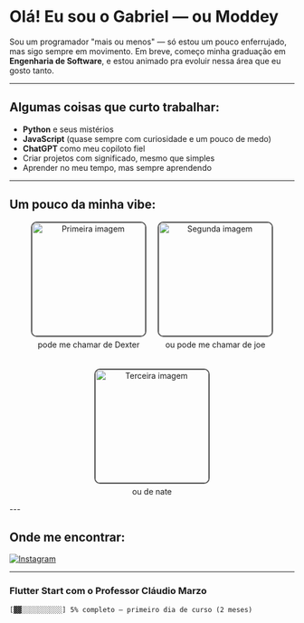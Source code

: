 # Olá! Eu sou o Gabriel — ou Moddey

Sou um programador "mais ou menos" — só estou um pouco enferrujado, mas sigo sempre em movimento. Em breve, começo minha graduação em **Engenharia de Software**, e estou animado pra evoluir nessa área que eu gosto tanto.

---

## Algumas coisas que curto trabalhar:
- **Python** e seus mistérios  
- **JavaScript** (quase sempre com curiosidade e um pouco de medo)  
- **ChatGPT** como meu copiloto fiel  
- Criar projetos com significado, mesmo que simples  
- Aprender no meu tempo, mas sempre aprendendo  

---

<h2>Um pouco da minha vibe:</h2>

<div align="center" style="display: flex; flex-wrap: wrap; justify-content: center; gap: 20px;">

  <div style="text-align: center;">
    <img src="https://i.postimg.cc/13KykNWW/IMG-1719.jpg" alt="Primeira imagem" width="200px" style="border-radius:10px; border:2px solid #555;">
    <p style="margin-top: 5px;">pode me chamar de Dexter</p>
  </div>

  <div style="text-align: center;">
    <img src="https://i.postimg.cc/QMpcGm22/IMG-1720.jpg" alt="Segunda imagem" width="200px" style="border-radius:10px; border:2px solid #555;">
    <p style="margin-top: 5px;">ou pode me chamar de joe</p>
  </div>

  <div style="text-align: center;">
    <img src="https://i.postimg.cc/zfn2tn0B/IMG-1721.jpg" alt="Terceira imagem" width="200px" style="border-radius:10px; border:2px solid #555;">
    <p style="margin-top: 5px;">ou de nate</p>
  </div>

</div>
---

## Onde me encontrar:
[![Instagram](https://img.shields.io/badge/-@moddey_dhooo-E4405F?style=flat-square&logo=instagram&logoColor=white)](https://instagram.com/moddey_dhooo)

---
### Flutter Start com o Professor Cláudio Marzo

`[▓▓░░░░░░░░░░] 5% completo – primeiro dia de curso (2 meses)`
